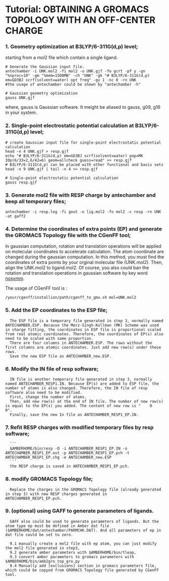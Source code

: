 # Tutorial: OBTAINING A GROMACS TOPOLOGY WITH AN OFF-CENTER CHARGE

### 1.	Geometry optimization at B3LYP/6-311G(d,p) level;

   starting from a mol2 file which contain a single ligand.
   
   ```
   # Generate the Gaussian input file.
   antechamber -i UNK.mol2 -fi mol2 -o UNK.gjf -fo gcrt -pf y -gn "%nproc=10" -gm "%mem=1500MB" -ch "UNK" -gk "# B3LYP/6-311G(d,p) em=GD3BJ scrf(solvent=water) opt freq" -gv 1 -nc 0 -rn UNK
   #the usage of antechamber could be shown by "antechamber -h"
   
   # Gaussian geometry optimization
   gauss UNK.gjf
   ```
   where, gauss is Gaussian software. It meight be aliased to gauss, g09, g16 in your system.
   
### 2. Single-point electrostatic potential calculation at B3LYP/6-311G(d,p) level;

   ```
   # create Gaussian input file for single-point electrostatic potential calculation
   head -n 4 UNK.gjf > resp.gjf
   echo "# B3LYP/6-311G(d,p) em=GD3BJ scrf(solvent=water) pop=MK IOp(6/33=2,6/42=6) geom=allcheck guess=read" >> resp.gjf
   # B3LYP/6-311G(d,p) can be placed with other functional and basis sets
   head -n 9 UNK.gjf | tail -n 4 >> resp.gjf
   
   # Single-point electrostatic potential calculation
   gauss resp.gjf
   ```

### 3.	Generate mol2 file with RESP charge by antechamber and keep all temporary files;

   ```
   antechamber -i resp.log -fi gout -o lig.mol2 -fo mol2 -c resp -rn UNK -at gaff2
   ```

### 4.	Determine the coordinates of extra points (EP) and generate the GROMACS Topology file with the CGenFF tool;

   In gaussian computation, rotation and translation operations will be applied on molecular coordinates to accelerate calculation. The atom coordinate are changed during the gaussian computation. In this method, you must find the coordinates of extra points by your orginal molecular file (UNK.mol2). Then, align the UNK.mol2 to ligand.mol2. Of course, you also could ban the rotation and translation operations in gaussian software by key word [nosymm](http://gaussian.com/symmetry/#opennewwindow).

   The usage of CGenFF tool is :
   
   ```
   /your/cgenff/installion/path/cgenff_to_gmx.sh mol=UNK.mol2
   ```

### 5. Add the EP coordinates to the ESP file;
      
      The ESP file is a temporary file generated in step 3, normally named ANTECHAMBER.ESP. Because the Merz-Singh-Kollman (MK) Scheme was used in charge fitting, the coordinates in ESP file is proportional scaled from real atomic coordinates. Therefore, the coordinates of EP(s) also need to be scaled with same proportion.
      There are four columns in ANTECHAMBER.ESP. The rows without the first columns are atomic coordinates. Just add new row(s) under these rows.
      Save the new ESP file as ANTECHAMBER_new.ESP.

### 6.	Modify the IN file of resp software;
      
      IN file is another temporary file generated in step 3, normally named ANTECHAMBER_RESP1.IN. Because EP(s) are added to ESP file, the number of atoms is also changed. Therefore, the IN file of resp software also need to be modified.
      First, change the number of atoms.
      Then, add new row(s) at the end of IN file. The number of new row(s) is equal to the EP(s) you added. The content of new row is "    0    0".
      Finally, save the new In file as ANTECHAMBER_RESP1_EP.IN.

### 7.	Refit RESP charges with modified temporary files by resp software;
      
      ```
      $AMBERHOME/bin/resp -O -i ANTECHAMBER_RESP1_EP.IN -o ANTECHAMBER_RESP1_EP.out -p ANTECHAMBER_RESP1_EP.pch -t ANTECHAMBER_RESP1_EP.chg -e ANTECHAMBER_new.ESP
      ```
      the RESP charge is saved in ANTECHAMBER_RESP1_EP.pch.

### 8.	modify GROMACS Topology file;
      
      Replace the charges in the GROMACS Topology file (already generated in step 3) with new RESP charges generated in ANTECHAMBER_RESP1_EP.pch.
      
### 9.	(optional) using GAFF to generate parameters of ligands.
      
      GAFF also could be used to generate parameters of ligands. But the atom type ep must be defined in Amber dat file ($AMBERHOME/dat/antechamber/PARMCHK.DAT). And all parameters of ep in dat file could be set to zero.
      
      9.1 manually create a mol2 file with ep atom, you can just modify the mol2 file generated in step3,
      9.2 generate amber parameters with $AMBERHOME/bin/tleap,
      9.3 convert amber parameters to gromacs parameters with $AMBERHOME/bin/amb2gro_top_gro.py
      9.4 Manually add [exclusions] section in gromacs parameters file, which could be copyed from GROMACS Topology file generated by CGenFF tool.
